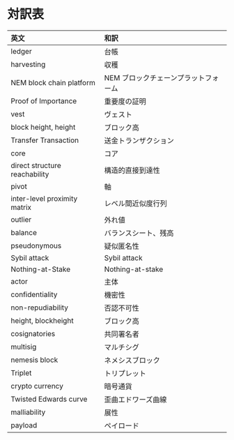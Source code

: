 # 対訳表

| 英文                          | 和訳                                 |
| :--                           | :--                                  |
| ledger                        | 台帳                                 |
| harvesting                    | 収穫                                 |
| NEM block chain platform      | NEM ブロックチェーンプラットフォーム |
| Proof of Importance           | 重要度の証明                         |
| vest                          | ヴェスト                             |
| block height, height          | ブロック高                           |
| Transfer Transaction          | 送金トランザクション                 |
| core                          | コア                                 |
| direct structure reachability | 構造的直接到達性                     |
| pivot                         | 軸                                   |
| inter-level proximity matrix  | レベル間近似度行列                   |
| outlier                       | 外れ値                               |
| balance                       | バランスシート、残高                 |
| pseudonymous                  | 疑似匿名性                           |
| Sybil attack                  | Sybil attack                         |
| Nothing-at-Stake              | Nothing-at-stake                     |
| actor                         | 主体                                 |
| confidentiality               | 機密性                               |
| non-repudiability             | 否認不可性                           |
| height, blockheight           | ブロック高                           |
| cosignatories                 | 共同署名者                           |
| multisig                      | マルチシグ                           |
| nemesis block                 | ネメシスブロック                     |
| Triplet                       | トリプレット                         |
| crypto currency               | 暗号通貨                             |
| Twisted Edwards curve         | 歪曲エドワーズ曲線                   |
| malliability                  | 展性                                 |
| payload                       | ペイロード                           |
